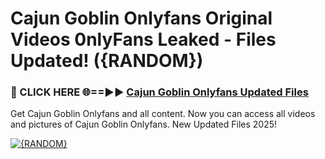 # Cajun Goblin Onlyfans Original Videos 0nlyFans Leaked - Files Updated! ({RANDOM})

<h3>🔴 CLICK HERE 🌐==►► <a href="https://betterlinks.top/A2PfLJ" rel="nofollow">Cajun Goblin Onlyfans Updated Files</a></h3>

Get Cajun Goblin Onlyfans and all content. Now you can access all videos and pictures of Cajun Goblin Onlyfans. New Updated Files 2025!

[![{RANDOM}](https://i.imgur.com/ppqm5kG.gif)](https://betterlinks.top/A2PfLJ)